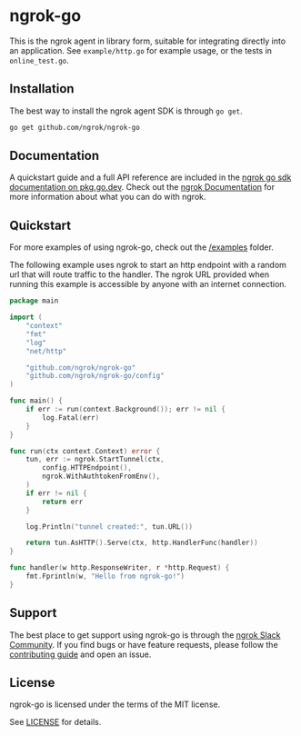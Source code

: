 # ngrok-go

This is the ngrok agent in library form, suitable for integrating directly into
an application. See `example/http.go` for example usage, or the tests in
`online_test.go`.

## Installation

The best way to install the ngrok agent SDK is through `go get`.

```sh
go get github.com/ngrok/ngrok-go
```
## Documentation
A quickstart guide and a full API reference are included in the [ngrok go sdk documentation on pkg.go.dev](https://pkg.go.dev/github.com/ngrok/ngrok-go). Check out the [ngrok Documentation](https://ngrok.com/docs) for more information about what you can do with ngrok.
## Quickstart
For more examples of using ngrok-go, check out the [/examples](/examples) folder.

The following example uses ngrok to start an http endpoint with a random url that will route traffic to the handler. The ngrok URL provided when running this example is accessible by anyone with an internet connection. 

```go
package main

import (
	"context"
	"fmt"
	"log"
	"net/http"

	"github.com/ngrok/ngrok-go"
	"github.com/ngrok/ngrok-go/config"
)

func main() {
	if err := run(context.Background()); err != nil {
		log.Fatal(err)
	}
}

func run(ctx context.Context) error {
	tun, err := ngrok.StartTunnel(ctx,
		config.HTTPEndpoint(),
		ngrok.WithAuthtokenFromEnv(),
	)
	if err != nil {
		return err
	}

	log.Println("tunnel created:", tun.URL())

	return tun.AsHTTP().Serve(ctx, http.HandlerFunc(handler))
}

func handler(w http.ResponseWriter, r *http.Request) {
	fmt.Fprintln(w, "Hello from ngrok-go!")
}
```


## Support
The best place to get support using ngrok-go is through the [ngrok Slack Community](https://ngrok.com/slack). If you find bugs or have feature requests, please follow the [contributing guide](/CONTRIBUTING.md) and open an issue.

## License

ngrok-go is licensed under the terms of the MIT license.

See [LICENSE](./LICENSE) for details.
